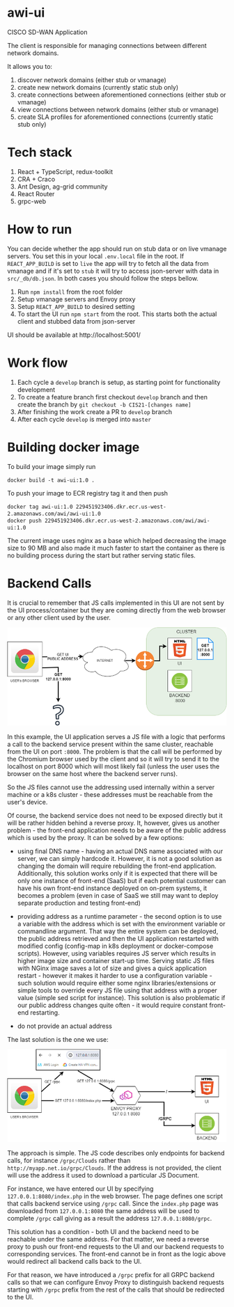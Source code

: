 # awi-ui

CISCO SD-WAN Application

The client is responsible for managing connections between different network domains. 

It allows you to:

1. discover network domains (either stub or vmanage)
2. create new network domains (currently static stub only)
3. create connections between aforementioned connections (either stub or vmanage)
4. view connections between network domains (either stub or vmanage)
5. create SLA profiles for aforementioned connections (currently static stub only)


# Tech stack

1. React + TypeScript, redux-toolkit
2. CRA + Craco
3. Ant Design, ag-grid community
4. React Router
5. grpc-web

# How to run

You can decide whether the app should run on stub data or on live vmanage servers. You set this in your local `.env.local` file in the root. If `REACT_APP_BUILD` is set to `live` the app will try to fetch all the data from vmanage and if it's set to `stub` it will try to access json-server with data in `src/_db/db.json`.
In both cases you should follow the steps bellow.

1. Run `npm install` from the root folder
2. Setup vmanage servers and Envoy proxy
3. Setup `REACT_APP_BUILD` to desired setting
4. To start the UI run `npm start` from the root. This starts both the actual client and stubbed data from json-server

UI should be available at http://localhost:5001/

# Work flow

1. Each cycle a `develop` branch is setup, as starting point for functionality development
2. To create a feature branch first checkout `develop` branch and then create the branch by `git checkout -b CIS21-[changes name]`
3. After finishing the work create a PR to `develop` branch
4. After each cycle `develop` is merged into `master`

# Building docker image

To build your image simply run

```
docker build -t awi-ui:1.0 .
```

To push your image to ECR registry tag it and then push

```
docker tag awi-ui:1.0 229451923406.dkr.ecr.us-west-2.amazonaws.com/awi/awi-ui:1.0
docker push 229451923406.dkr.ecr.us-west-2.amazonaws.com/awi/awi-ui:1.0
```

The current image uses nginx as a base which helped decreasing the
image size to 90 MB and also made it much faster to start the container
as there is no building process during the start but rather serving
static files.

# Backend Calls

It is crucial to remember that JS calls implemented in this UI are not sent by the
UI process/container but they are coming directly from the web browser or any other
client used by the user.

![JS Calls Image](docs/js-calls.png)

In this example, the UI application serves a JS file with a
logic that performs a call to the backend service present within
the same cluster, reachable from the UI on port `:8000`. The
problem is that the call will be performed by the Chromium
browser used by the client and so it will try to send it to
the localhost on port 8000 which will most likely fail (unless
the user uses the browser on the same host where the backend
server runs).

So the JS files cannot use the addressing used internally within
a server machine or a k8s cluster - these addresses must be
reachable from the user's device.

Of course, the backend service does not need to be exposed
directly but it will be rather hidden behind a reverse proxy.
It, however, gives us another problem - the front-end application
needs to be aware of the public address which is used by the
proxy. It can be solved by a few options:

* using final DNS name - having an actual DNS name associated with
    our server, we can simply hardcode it. However, it is not a
    good solution as changing the domain will require rebuilding
    the front-end application. Additionally, this solution works
    only if it is expected that there will be only one instance
    of front-end (SaaS) but if each potential customer can have his own front-end instance deployed on on-prem systems, it
    becomes a problem (even in case of SaaS we still may want to
    deploy separate production and testing front-end)

* providing address as a runtime parameter - the second option is
    to use a variable with the address which is set with the
    environment variable or commandline argument. That way the
    entire system can be deployed, the public address retrieved
    and then the UI application restarted with modified config
    (config-map in k8s deployment or docker-compose scripts).
    However, using variables requires JS server which results in
    higher image size and container start-up time. Serving static
    JS files with NGinx image saves a lot of size and gives a
    quick application restart - however it makes it harder to
    use a configuration variable - such solution would require
    either some nginx libraries/extensions or simple tools to
    override every JS file using that address with a proper value
    (simple sed script for instance). This solution is also
    problematic if our public address changes quite often - it
    would require constant front-end restarting.

* do not provide an actual address

The last solution is the one we use:

![JS Proxying Image](docs/proxying.png)

The approach is simple. The JS code describes only endpoints for
backend calls, for instance `/grpc/Clouds` rather than
`http://myapp.net.io/grpc/Clouds`. If the address is not provided,
the client will use the address it used to download a particular
JS Document.

For instance, we have entered our UI by specifying
`127.0.0.1:8080/index.php` in the web browser. The page defines
one script that calls backend service using `/grpc` call. Since
the `index.php` page was downloaded from `127.0.0.1:8080` the
same address will be used to complete `/grpc` call giving as a
result the address `127.0.0.1:8080/grpc`.

This solution has a condition - both UI and the backend need
to be reachable under the same address. For that matter, we need
a reverse proxy to push our front-end requests to the UI and our
backend requests to corresponding services. The front-end cannot
be in front as the logic above would redirect all backend calls
back to the UI.

For that reason, we have introduced a `/grpc` prefix for all
GRPC backend calls so that we can configure Envoy Proxy to
distinguish backend requests starting with `/grpc` prefix from
the rest of the calls that should be redirected to the UI.
